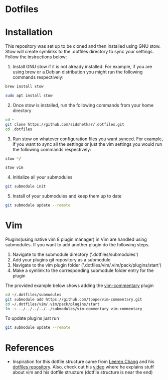 # Dotfiles

# Installation
This repository was set up to be cloned and then installed using GNU stow. Stow will create symlinks to the .dotfiles directory to sync your settings. Follow the instructions below:
1. Install GNU stow if it is not already installed. For example, if you are using brew or a Debian distribution you might run the following commands respectively:
```zsh
brew install stow
```
```zsh
sudo apt install stow
```
2. Once stow is installed, run the following commands from your home directory
```zsh
cd ~
git clone https://github.com/sidshetkar/.dotfiles.git
cd .dotfiles
```
3. Run stow on whatever configuration files you want synced. For example, if you want to sync all the settings or just the vim settings you would run the following commands respectively:
```zsh
stow */
```
```zsh
stow vim
```
4. Initialize all your submodules
```zsh
git submodule init
```

5. Install of your submodules and keep them up to date
```zsh
git submodule update --remote
```

# Vim
Plugins(using native vim 8 plugin manager) in Vim are handled using submodules. If you want to add another plugin do the following steps.
1. Navigate to the submodule directory ('.dotfiles/submodules') 
2. Add your plugins git repository as a submodule
3. Navigate to the vim plugin folder ('.dotfiles/vim/.vim/pack/plugins/start')
4. Make a symlink to the corresponding submodule folder entry for the plugin

The provided example below shows adding the [vim-commentary](https://github.com/tpope/vim-commentary) plugin
```zsh
cd ~/.dotfiles/submodules
git submodule add https://github.com/tpope/vim-commentary.git
cd ~/.dotfiles/vim/.vim/pack/plugins/start
ln -s ../../../../../submodules/vim-commentary vim-commentary
```
To update plugins just run
```zsh
git submodule update --remote
```

# References
* Inspiration for this dotfile structure came from [Leeren Chang](https://github.com/leeren/) and his [dotfiles repository](https://github.com/leeren/dotfiles). Also, check out his [video](https://www.youtube.com/watch?v=JFr28K65-5E) where he explains stuff about vim and his dotfile structure (dotfile structure is near the end) 
